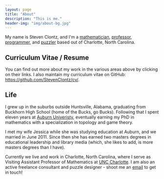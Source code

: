 ```yaml
---
layout: page
title: "About"
description: "This is me."
header-img: "img/about-bg.jpg"
---
```


My name is Steven Clontz, and I'm a
[mathematician](/math/), [professor](/teaching/),
[programmer](/code/), and [puzzler](/puzzles/)
based out of Charlotte, North Carolina.

## Curriculum Vitae / Resume

You can find out more about my work in the various areas
above by clicking on their links. I also maintain my
curriculum vitae on GitHub:
<https://github.com/StevenClontz/cv/>.

## Life

I grew up in the suburbs outside Huntsville, Alabama, graduating from
Buckhorn High School (home of the Bucks, go Bucks). Following that I
spent eleven years at [Auburn Univeristy](http://www.auburn.edu),
eventually earning my PhD in mathematics
with a specialization in topology and game theory.

I met my wife Jessica while she was studying education at Auburn, and
we married in June 2011. Since then she has earned two
masters degrees in educational leadership and library
media (which, she likes to add, is more masters degrees than I have).

Currently we live and work in Charlotte, North Carolina, where
I serve as Visiting Assistant Professor of Mathematics at
[UNC Charlotte](http://uncc.edu). I am also an active freelance
consultant and puzzle designer - shoot me an
[email](mailto:steven.clontz@gmail.com) to get in touch!